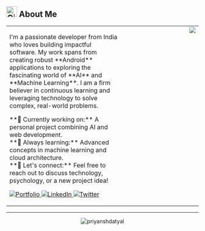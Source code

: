 <h2><img src="https://cdn.jsdelivr.net/gh/devicons/devicon/icons/github/github-original.svg" alt="GitHub" width="28"> About Me</h2>
<table width="100%">
  <tr>
    <td width="60%" valign="top">
      <p>
        I'm a passionate developer from India who loves building impactful software. My work spans from creating robust **Android** applications to exploring the fascinating world of **AI** and **Machine Learning**. I am a firm believer in continuous learning and leveraging technology to solve complex, real-world problems.
      </p>
      <p>
        **🚀 Currently working on:** A personal project combining AI and web development. <br>
        **🌱 Always learning:** Advanced concepts in machine learning and cloud architecture. <br>
        **💬 Let's connect:** Feel free to reach out to discuss technology, psychology, or a new project idea!
      </p>
      <p>
        <a href="https://priyansh.datyal.com/" target="_blank">
          <img src="https://img.shields.io/badge/Portfolio-28A745?style=for-the-badge&logo=vercel&logoColor=white" alt="Portfolio" />
        </a>
        <a href="https://www.linkedin.com/in/priyansh-datyal-9a2448193/" target="_blank">
          <img src="https://img.shields.io/badge/LinkedIn-0077B5?style=for-the-badge&logo=linkedin&logoColor=white" alt="LinkedIn" />
        </a>
        <a href="https://twitter.com/priyanshdatyal" target="_blank">
          <img src="https://img.shields.io/badge/Twitter-1DA1F2?style=for-the-badge&logo=twitter&logoColor=white" alt="Twitter" />
        </a>
      </p>
    </td>
    <td width="40%" valign="top">
      <div align="right">
        <img src="https://github-readme-streak-stats.herokuapp.com/?user=priyanshdatyal&theme=default&t=1694959200" />
      </div>
    </td>
  </tr>
</table>

---

<p align="center">
  <img src="https://komarev.com/ghpvc/?username=priyanshdatyal&label=Profile%20Visits%20&color=000000&style=for-the-badge" alt="priyanshdatyal" />
</p>

